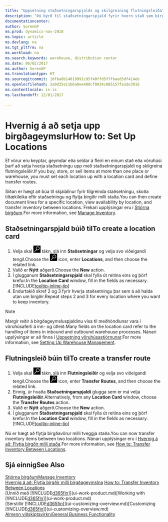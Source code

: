 ```yaml
---
title: "Uppsetning staðsetningarspjalds og skilgreining flutningsleiða"
description: "Þú býrð til staðsetningarspjald fyrir hvern stað sem birgðavara er geymd á, til dæmis vöruhús eða dreifingarmiðstöð, og setur upp leiðir til að flytja vörur á milli staða."
documentationcenter: 
author: SorenGP
ms.prod: dynamics-nav-2018
ms.topic: article
ms.devlang: na
ms.tgt_pltfrm: na
ms.workload: na
ms.search.keywords: warehouse, distribution center
ms.date: 06/02/2017
ms.author: SorenGP
ms.translationtype: HT
ms.sourcegitcommit: 1dfba8b14019991c95f40ffd5f7fbaed5df414eb
ms.openlocfilehash: 2a0d35e11b6a0ee480cf0034c885157fe1de3916
ms.contentlocale: is-is
ms.lasthandoff: 12/01/2017

---
```

# <a name="how-to-set-up-locations"></a><span data-ttu-id="66c10-103">Hvernig á að setja upp birgðageymslur</span><span class="sxs-lookup"><span data-stu-id="66c10-103">How to: Set Up Locations</span></span>
<span data-ttu-id="66c10-104">Ef vörur eru keyptar, geymdar eða seldar á fleiri en einum stað eða vöruhúsi þarf að setja hverja staðsetningu upp með staðsetningarspjaldi og skilgreina flutningsleiðir.</span><span class="sxs-lookup"><span data-stu-id="66c10-104">If you buy, store, or sell items at more than one place or warehouse, you must set each location up with a location card and define transfer routes.</span></span>

<span data-ttu-id="66c10-105">Síðan er hægt að búa til skjalalínur fyrir tilgreinda staðsetningu, skoða tiltækileika eftir staðsetningu og flytja birgðir milli staða.</span><span class="sxs-lookup"><span data-stu-id="66c10-105">You can then create document lines for a specific location, view availability by location, and transfer inventory between locations.</span></span> <span data-ttu-id="66c10-106">Frekari upplýsingar eru í [Stjórna birgðum](inventory-manage-inventory.md).</span><span class="sxs-lookup"><span data-stu-id="66c10-106">For more information, see [Manage Inventory](inventory-manage-inventory.md).</span></span>

## <a name="to-create-a-location-card"></a><span data-ttu-id="66c10-107">Staðsetningarspjald búið til</span><span class="sxs-lookup"><span data-stu-id="66c10-107">To create a location card</span></span>
1. <span data-ttu-id="66c10-108">Velja skal ![Leit að síðu eða skýrslu](media/ui-search/search_small.png "Leit að síðu eða skýrslu táknið") tákn, slá inn  **Staðsetningar** og velja svo viðeigandi tengil.</span><span class="sxs-lookup"><span data-stu-id="66c10-108">Choose the ![Search for Page or Report](media/ui-search/search_small.png "Search for Page or Report icon") icon, enter **Locations**, and then choose the related link.</span></span>
2. <span data-ttu-id="66c10-109">Valið er **Nýtt** aðgerð.</span><span class="sxs-lookup"><span data-stu-id="66c10-109">Choose the **New** action.</span></span>
3. <span data-ttu-id="66c10-110">Í glugganum **Staðsetningarspjald** skal fylla út reitina eins og þörf krefur.</span><span class="sxs-lookup"><span data-stu-id="66c10-110">In the **Location Card** window, fill in the fields as necessary.</span></span> [!INCLUDE[tooltip-inline-tip](includes/tooltip-inline-tip_md.md)]
4. <span data-ttu-id="66c10-111">Endurtakið skref 2 og 3 fyrir hverja staðsetningu þar sem á að halda utan um birgðir.</span><span class="sxs-lookup"><span data-stu-id="66c10-111">Repeat steps 2 and 3 for every location where you want to keep inventory.</span></span>

> [!NOTE]  
> <span data-ttu-id="66c10-112">Margir reitir á birgðageymsluspjaldinu vísa til meðhöndlunar vara í vöruhúsaferli á inn- og útleið.</span><span class="sxs-lookup"><span data-stu-id="66c10-112">Many fields on the location card refer to the handling of items in inbound and outbound warehouse processes.</span></span> <span data-ttu-id="66c10-113">Nánari upplýsingar er að finna í [Uppsetning vöruhúsastjórnunar](warehouse-setup-warehouse.md).</span><span class="sxs-lookup"><span data-stu-id="66c10-113">For more information, see [Setting Up Warehouse Management](warehouse-setup-warehouse.md).</span></span>

## <a name="to-create-a-transfer-route"></a><span data-ttu-id="66c10-114">Flutningsleið búin til</span><span class="sxs-lookup"><span data-stu-id="66c10-114">To create a transfer route</span></span>
1. <span data-ttu-id="66c10-115">Velja skal ![Leit að síðu eða skýrslu](media/ui-search/search_small.png "Leit að síðu eða skýrslu táknið") tákn, slá inn  **Flutningsleiðir** og velja svo viðeigandi tengil.</span><span class="sxs-lookup"><span data-stu-id="66c10-115">Choose the ![Search for Page or Report](media/ui-search/search_small.png "Search for Page or Report icon") icon, enter **Transfer Routes**, and then choose the related link.</span></span>
2. <span data-ttu-id="66c10-116">Einnig, úr hvaða **Staðsetningarspjaldi** glugga sem er má velja **Flutningsleiðir**.</span><span class="sxs-lookup"><span data-stu-id="66c10-116">Alternatively, from any **Location Card** window, choose the **Transfer Routes** action.</span></span>
3. <span data-ttu-id="66c10-117">Valið er **Nýtt** aðgerð.</span><span class="sxs-lookup"><span data-stu-id="66c10-117">Choose the **New** action.</span></span>
4. <span data-ttu-id="66c10-118">Í glugganum **Staðsetningarspjald** skal fylla út reitina eins og þörf krefur.</span><span class="sxs-lookup"><span data-stu-id="66c10-118">In the **Location Card** window, fill in the fields as necessary.</span></span> [!INCLUDE[tooltip-inline-tip](includes/tooltip-inline-tip_md.md)]

<span data-ttu-id="66c10-119">Nú er hægt að flytja birgðavörur milli tveggja staða.</span><span class="sxs-lookup"><span data-stu-id="66c10-119">You can now transfer inventory items between two locations.</span></span> <span data-ttu-id="66c10-120">Nánari upplýsingar eru í [Hvernig á að: Flytja birgðir milli staða](inventory-how-transfer-between-locations.md).</span><span class="sxs-lookup"><span data-stu-id="66c10-120">For more information, see [How to: Transfer Inventory Between Locations](inventory-how-transfer-between-locations.md).</span></span>    

## <a name="see-also"></a><span data-ttu-id="66c10-121">Sjá einnig</span><span class="sxs-lookup"><span data-stu-id="66c10-121">See Also</span></span>
[<span data-ttu-id="66c10-122">Stjórna birgðum</span><span class="sxs-lookup"><span data-stu-id="66c10-122">Manage Inventory</span></span>](inventory-manage-inventory.md)  
<span data-ttu-id="66c10-123">[Hvernig á að: Flytja birgðir milli birgðageymslna](inventory-how-transfer-between-locations.md)  </span><span class="sxs-lookup"><span data-stu-id="66c10-123">[How to: Transfer Inventory Between Locations](inventory-how-transfer-between-locations.md)  </span></span>  
<span data-ttu-id="66c10-124">[Unnið með [!INCLUDE[d365fin](includes/d365fin_md.md)]](ui-work-product.md)</span><span class="sxs-lookup"><span data-stu-id="66c10-124">[Working with [!INCLUDE[d365fin](includes/d365fin_md.md)]](ui-work-product.md)</span></span>  
<span data-ttu-id="66c10-125">[Sérstillir [!INCLUDE[d365fin](includes/d365fin_md.md)]](ui-customizing-overview.md)</span><span class="sxs-lookup"><span data-stu-id="66c10-125">[Customizing [!INCLUDE[d365fin](includes/d365fin_md.md)]](ui-customizing-overview.md)</span></span>  
[<span data-ttu-id="66c10-126">Almenn viðskiptavirkni</span><span class="sxs-lookup"><span data-stu-id="66c10-126">General Business Functionality</span></span>](ui-across-business-areas.md)

